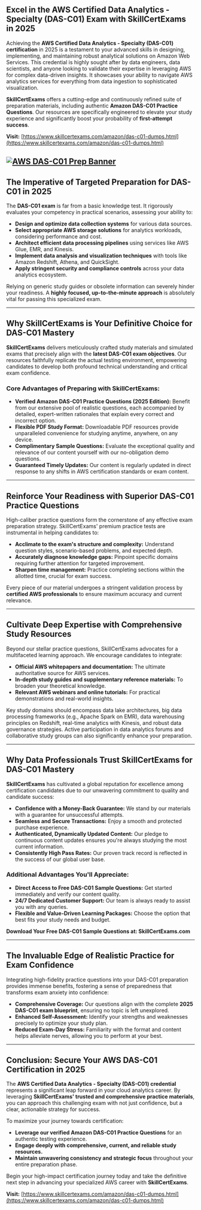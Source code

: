 ## Excel in the AWS Certified Data Analytics - Specialty (DAS-C01) Exam with SkillCertExams in 2025

Achieving the **AWS Certified Data Analytics - Specialty (DAS-C01) certification** in 2025 is a testament to your advanced skills in designing, implementing, and maintaining robust analytical solutions on Amazon Web Services. This credential is highly sought after by data engineers, data scientists, and anyone looking to validate their expertise in leveraging AWS for complex data-driven insights. It showcases your ability to navigate AWS analytics services for everything from data ingestion to sophisticated visualization.

**SkillCertExams** offers a cutting-edge and continuously refined suite of preparation materials, including authentic **Amazon DAS-C01 Practice Questions**. Our resources are specifically engineered to elevate your study experience and significantly boost your probability of **first-attempt success**.

**Visit:** [https://www.skillcertexams.com/amazon/das-c01-dumps.html](https://www.skillcertexams.com/amazon/das-c01-dumps.html)

[![AWS DAS-C01 Prep Banner](https://blogger.googleusercontent.com/img/b/R29vZ2xl/AVvXsEj_2CI2N4Xe9lPqJKxoiAZOOLBpLLByLBr5C5CYNoX3nwmHyxWZrwTC2rLg2FnQpvYyKbl1JUrgYrAvkpaHInLiz85RT2aBOkEvYNeJN6ZrafRrjii1nrbIFSQes24-fyw3UvUPx4dBRV2wnUFGTpURX75mnllMCKWedBvzKdjWqTlwEShuOLH0VQnHF0M/s3780/Get%20(1).jpg)
](https://www.skillcertexams.com/amazon/das-c01-dumps.html)
---

## The Imperative of Targeted Preparation for DAS-C01 in 2025

The **DAS-C01 exam** is far from a basic knowledge test. It rigorously evaluates your competency in practical scenarios, assessing your ability to:

* **Design and optimize data collection systems** for various data sources.
* **Select appropriate AWS storage solutions** for analytics workloads, considering performance and cost.
* **Architect efficient data processing pipelines** using services like AWS Glue, EMR, and Kinesis.
* **Implement data analysis and visualization techniques** with tools like Amazon Redshift, Athena, and QuickSight.
* **Apply stringent security and compliance controls** across your data analytics ecosystem.

Relying on generic study guides or obsolete information can severely hinder your readiness. A **highly focused, up-to-the-minute approach** is absolutely vital for passing this specialized exam.

---

## Why SkillCertExams is Your Definitive Choice for DAS-C01 Mastery

**SkillCertExams** delivers meticulously crafted study materials and simulated exams that precisely align with the **latest DAS-C01 exam objectives**. Our resources faithfully replicate the actual testing environment, empowering candidates to develop both profound technical understanding and critical exam confidence.

### Core Advantages of Preparing with SkillCertExams:

* **Verified Amazon DAS-C01 Practice Questions (2025 Edition):** Benefit from our extensive pool of realistic questions, each accompanied by detailed, expert-written rationales that explain every correct and incorrect option.
* **Flexible PDF Study Format:** Downloadable PDF resources provide unparalleled convenience for studying anytime, anywhere, on any device.
* **Complimentary Sample Questions:** Evaluate the exceptional quality and relevance of our content yourself with our no-obligation demo questions.
* **Guaranteed Timely Updates:** Our content is regularly updated in direct response to any shifts in AWS certification standards or exam content.

---

## Reinforce Your Readiness with Superior DAS-C01 Practice Questions

High-caliber practice questions form the cornerstone of any effective exam preparation strategy. SkillCertExams' premium practice tests are instrumental in helping candidates to:

* **Acclimate to the exam's structure and complexity:** Understand question styles, scenario-based problems, and expected depth.
* **Accurately diagnose knowledge gaps:** Pinpoint specific domains requiring further attention for targeted improvement.
* **Sharpen time management:** Practice completing sections within the allotted time, crucial for exam success.

Every piece of our material undergoes a stringent validation process by **certified AWS professionals** to ensure maximum accuracy and current relevance.

---

## Cultivate Deep Expertise with Comprehensive Study Resources

Beyond our stellar practice questions, SkillCertExams advocates for a multifaceted learning approach. We encourage candidates to integrate:

* **Official AWS whitepapers and documentation:** The ultimate authoritative source for AWS services.
* **In-depth study guides and supplementary reference materials:** To broaden your theoretical knowledge.
* **Relevant AWS webinars and online tutorials:** For practical demonstrations and real-world insights.

Key study domains should encompass data lake architectures, big data processing frameworks (e.g., Apache Spark on EMR), data warehousing principles on Redshift, real-time analytics with Kinesis, and robust data governance strategies. Active participation in data analytics forums and collaborative study groups can also significantly enhance your preparation.

---

## Why Data Professionals Trust SkillCertExams for DAS-C01 Mastery

**SkillCertExams** has cultivated a global reputation for excellence among certification candidates due to our unwavering commitment to quality and candidate success:

* **Confidence with a Money-Back Guarantee:** We stand by our materials with a guarantee for unsuccessful attempts.
* **Seamless and Secure Transactions:** Enjoy a smooth and protected purchase experience.
* **Authenticated, Dynamically Updated Content:** Our pledge to continuous content updates ensures you're always studying the most current information.
* **Consistently High Pass Rates:** Our proven track record is reflected in the success of our global user base.

### Additional Advantages You'll Appreciate:

* **Direct Access to Free DAS-C01 Sample Questions:** Get started immediately and verify our content quality.
* **24/7 Dedicated Customer Support:** Our team is always ready to assist you with any queries.
* **Flexible and Value-Driven Learning Packages:** Choose the option that best fits your study needs and budget.

**Download Your Free DAS-C01 Sample Questions at: SkillCertExams.com**

---

## The Invaluable Edge of Realistic Practice for Exam Confidence

Integrating high-fidelity practice questions into your DAS-C01 preparation provides immense benefits, fostering a sense of preparedness that transforms exam anxiety into confidence:

* **Comprehensive Coverage:** Our questions align with the complete **2025 DAS-C01 exam blueprint**, ensuring no topic is left unexplored.
* **Enhanced Self-Assessment:** Identify your strengths and weaknesses precisely to optimize your study plan.
* **Reduced Exam-Day Stress:** Familiarity with the format and content helps alleviate nerves, allowing you to perform at your best.

---

## Conclusion: Secure Your AWS DAS-C01 Certification in 2025

The **AWS Certified Data Analytics - Specialty (DAS-C01) credential** represents a significant leap forward in your cloud analytics career. By leveraging **SkillCertExams' trusted and comprehensive practice materials**, you can approach this challenging exam with not just confidence, but a clear, actionable strategy for success.

To maximize your journey towards certification:

* **Leverage our verified Amazon DAS-C01 Practice Questions** for an authentic testing experience.
* **Engage deeply with comprehensive, current, and reliable study resources.**
* **Maintain unwavering consistency and strategic focus** throughout your entire preparation phase.

Begin your high-impact certification journey today and take the definitive next step in advancing your specialized AWS career with **SkillCertExams**.

**Visit:** [https://www.skillcertexams.com/amazon/das-c01-dumps.html](https://www.skillcertexams.com/amazon/das-c01-dumps.html)
